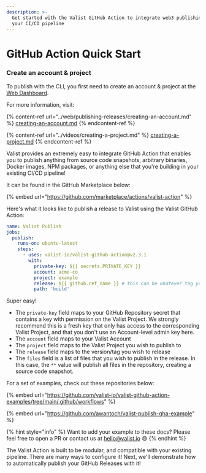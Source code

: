 ```yaml
---
description: >-
  Get started with the Valist GitHub Action to integrate web3 publishing into
  your CI/CD pipeline
---
```


# GitHub Action Quick Start

### Create an account & project

To publish with the CLI, you first need to create an account & project at the [Web Dashboard](https://app.valist.io).

For more information, visit:

{% content-ref url="../web/publishing-releases/creating-an-account.md" %}
[creating-an-account.md](../web/publishing-releases/creating-an-account.md)
{% endcontent-ref %}

{% content-ref url="../videos/creating-a-project.md" %}
[creating-a-project.md](../videos/creating-a-project.md)
{% endcontent-ref %}

Valist provides an extremely easy to integrate GitHub Action that enables you to publish anything from source code snapshots, arbitrary binaries, Docker images, NPM packages, or anything else that you're building in your existing CI/CD pipeline!

It can be found in the GitHub Marketplace below:

{% embed url="https://github.com/marketplace/actions/valist-action" %}

Here's what it looks like to publish a release to Valist using the Valist GitHub Action:

```yaml
name: Valist Publish
jobs:
  publish:
    runs-on: ubuntu-latest
    steps:
      - uses: valist-io/valist-github-action@v2.3.1
        with:
          private-key: ${{ secrets.PRIVATE_KEY }}
          account: acme-co
          project: example
          release: ${{ github.ref_name }} # this can be whatever tag you wish to use
          path: 'build'
```

Super easy!

* The `private-key` field maps to your GitHub Repository secret that contains a key with permission on the Valist Project. We strongly recommend this is a fresh key that only has access to the corresponding Valist Project, and that you don't use an Account-level admin key here.
* The `account` field maps to your Valist Account
* The `project` field maps to the Valist Project you wish to publish to
* The `release` field maps to the version/tag you wish to release
* The `files` field is a list of files that you wish to publish in the release. In this case, the `**` value will publish all files in the repository, creating a source code snapshot.

For a set of examples, check out these repositories below:

{% embed url="https://github.com/valist-io/valist-github-action-examples/tree/main/.github/workflows" %}

{% embed url="https://github.com/awantoch/valist-publish-gha-example" %}

{% hint style="info" %}
Want to add your example to these docs? Please feel free to open a PR or contact us at hello@valist.io 😄
{% endhint %}

The Valist Action is built to be modular, and compatible with your existing pipeline. There are many ways to configure it! Next, we'll demonstrate how to automatically publish your GitHub Releases with it!
